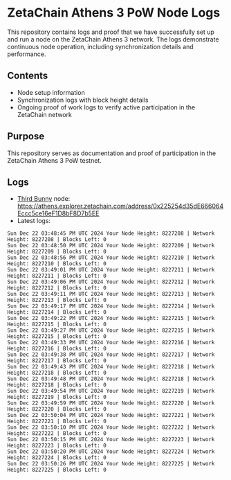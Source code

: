 # ZetaChain Athens 3 PoW Node Logs
This repository contains logs and proof that we have successfully set up and run a node on the ZetaChain Athens 3 network. The logs demonstrate continuous node operation, including synchronization details and performance.

## Contents
- Node setup information
- Synchronization logs with block height details
- Ongoing proof of work logs to verify active participation in the ZetaChain network

## Purpose
This repository serves as documentation and proof of participation in the ZetaChain Athens 3 PoW testnet.

## Logs

- [Third Bunny](https://thirdbunny.xyz/) node: https://athens.explorer.zetachain.com/address/0x225254d35dE666064Eccc5ce16eF1D8bF8D7b5EE
- Latest logs:
```
Sun Dec 22 03:48:45 PM UTC 2024 Your Node Height: 8227208 | Network Height: 8227208 | Blocks Left: 0
Sun Dec 22 03:48:50 PM UTC 2024 Your Node Height: 8227209 | Network Height: 8227209 | Blocks Left: 0
Sun Dec 22 03:48:56 PM UTC 2024 Your Node Height: 8227210 | Network Height: 8227210 | Blocks Left: 0
Sun Dec 22 03:49:01 PM UTC 2024 Your Node Height: 8227211 | Network Height: 8227211 | Blocks Left: 0
Sun Dec 22 03:49:06 PM UTC 2024 Your Node Height: 8227212 | Network Height: 8227212 | Blocks Left: 0
Sun Dec 22 03:49:11 PM UTC 2024 Your Node Height: 8227213 | Network Height: 8227213 | Blocks Left: 0
Sun Dec 22 03:49:17 PM UTC 2024 Your Node Height: 8227214 | Network Height: 8227214 | Blocks Left: 0
Sun Dec 22 03:49:22 PM UTC 2024 Your Node Height: 8227215 | Network Height: 8227215 | Blocks Left: 0
Sun Dec 22 03:49:27 PM UTC 2024 Your Node Height: 8227215 | Network Height: 8227215 | Blocks Left: 0
Sun Dec 22 03:49:33 PM UTC 2024 Your Node Height: 8227216 | Network Height: 8227216 | Blocks Left: 0
Sun Dec 22 03:49:38 PM UTC 2024 Your Node Height: 8227217 | Network Height: 8227217 | Blocks Left: 0
Sun Dec 22 03:49:43 PM UTC 2024 Your Node Height: 8227218 | Network Height: 8227218 | Blocks Left: 0
Sun Dec 22 03:49:48 PM UTC 2024 Your Node Height: 8227218 | Network Height: 8227218 | Blocks Left: 0
Sun Dec 22 03:49:54 PM UTC 2024 Your Node Height: 8227219 | Network Height: 8227219 | Blocks Left: 0
Sun Dec 22 03:49:59 PM UTC 2024 Your Node Height: 8227220 | Network Height: 8227220 | Blocks Left: 0
Sun Dec 22 03:50:04 PM UTC 2024 Your Node Height: 8227221 | Network Height: 8227221 | Blocks Left: 0
Sun Dec 22 03:50:10 PM UTC 2024 Your Node Height: 8227222 | Network Height: 8227222 | Blocks Left: 0
Sun Dec 22 03:50:15 PM UTC 2024 Your Node Height: 8227223 | Network Height: 8227223 | Blocks Left: 0
Sun Dec 22 03:50:20 PM UTC 2024 Your Node Height: 8227224 | Network Height: 8227224 | Blocks Left: 0
Sun Dec 22 03:50:26 PM UTC 2024 Your Node Height: 8227225 | Network Height: 8227225 | Blocks Left: 0
```
